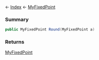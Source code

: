 ← [Index](Api-Index) ← [MyFixedPoint](VRage.MyFixedPoint)

### Summary

```csharp
public MyFixedPoint Round(MyFixedPoint a)
```

### Returns

[MyFixedPoint](VRage.MyFixedPoint)

